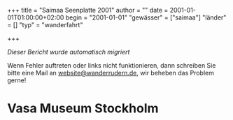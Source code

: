 +++
title = "Saimaa Seenplatte 2001"
author = ""
date = 2001-01-01T01:00:00+02:00
begin = "2001-01-01"
"gewässer" = ["saimaa"]
"länder" = []
"typ" = "wanderfahrt"

+++


*Dieser Bericht wurde automatisch migriert*

Wenn Fehler auftreten oder links nicht funktionieren, dann schreiben Sie bitte eine Mail an website@wanderrudern.de, wir beheben das Problem gerne!



# Vasa Museum Stockholm


